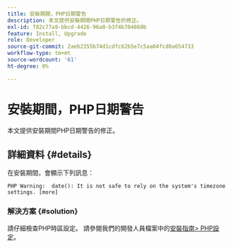 ```yaml
---
title: 安裝期間，PHP日期警告
description: 本文提供安裝期間PHP日期警告的修正。
exl-id: f82c77a9-bbcd-4426-96a0-b3f4b704860b
feature: Install, Upgrade
role: Developer
source-git-commit: 2aeb2355b74d1cdfc62b5e7c5aa04fcd0a654733
workflow-type: tm+mt
source-wordcount: '61'
ht-degree: 0%

---
```


# 安裝期間，PHP日期警告

本文提供安裝期間PHP日期警告的修正。

## 詳細資料 {#details}

在安裝期間，會顯示下列訊息：

```text
PHP Warning:  date(): It is not safe to rely on the system's timezone settings. [more]
```

### 解決方案 {#solution}

請仔細檢查PHP時區設定。 請參閱我們的開發人員檔案中的[安裝指南> PHP設定](https://experienceleague.adobe.com/zh-hant/docs/commerce-operations/installation-guide/prerequisites/php-settings)。
